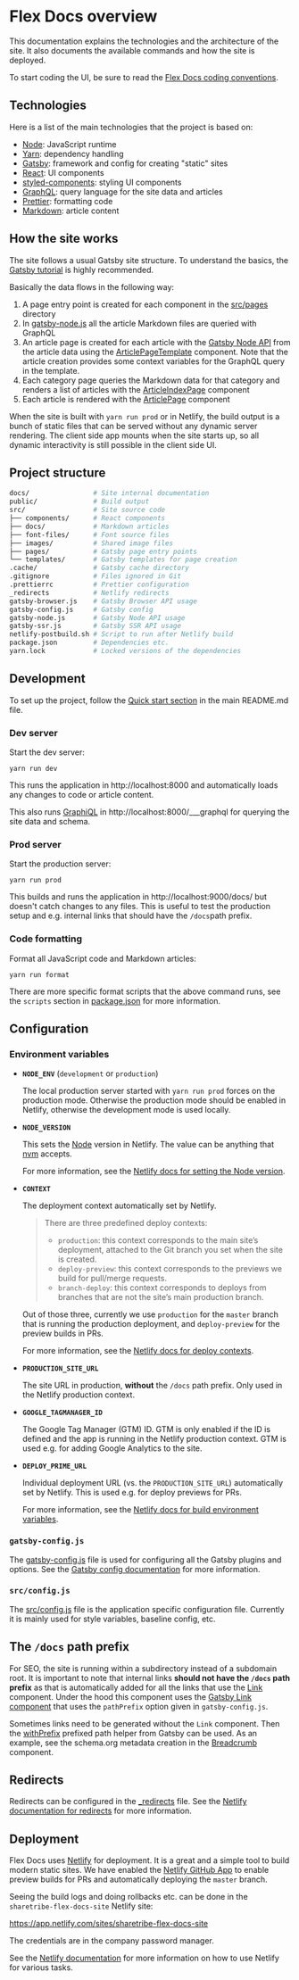 # Flex Docs overview

This documentation explains the technologies and the architecture of the
site. It also documents the available commands and how the site is
deployed.

To start coding the UI, be sure to read the
[Flex Docs coding conventions](./coding-conventions.md).

## Technologies

Here is a list of the main technologies that the project is based on:

- [Node](https://nodejs.org/): JavaScript runtime
- [Yarn](https://yarnpkg.com/): dependency handling
- [Gatsby](https://www.gatsbyjs.org/): framework and config for creating
  "static" sites
- [React](https://reactjs.org): UI components
- [styled-components](https://www.styled-components.com/): styling UI
  components
- [GraphQL](https://graphql.org/): query language for the site data and
  articles
- [Prettier](https://prettier.io/): formatting code
- [Markdown](https://en.wikipedia.org/wiki/Markdown): article content

## How the site works

The site follows a usual Gatsby site structure. To understand the
basics, the [Gatsby tutorial](https://www.gatsbyjs.org/tutorial/) is
highly recommended.

Basically the data flows in the following way:

1. A page entry point is created for each component in the
   [src/pages](../src/pages) directory
1. In [gatsby-node.js](../gatsby-node.js) all the article Markdown files
   are queried with GraphQL
1. An article page is created for each article with the
   [Gatsby Node API](https://www.gatsbyjs.org/docs/node-apis/) from the
   article data using the
   [ArticlePageTemplate](../src/templates/ArticlePageTemplate.js)
   component. Note that the article creation provides some context
   variables for the GraphQL query in the template.
1. Each category page queries the Markdown data for that category and
   renders a list of articles with the
   [ArticleIndexPage](../src/components/ArticleIndexPage/ArticleIndexPage.js)
   component
1. Each article is rendered with the
   [ArticlePage](../src/components/ArticlePage/ArticlePage.js) component

When the site is built with `yarn run prod` or in Netlify, the build
output is a bunch of static files that can be served without any dynamic
server rendering. The client side app mounts when the site starts up, so
all dynamic interactivity is still possible in the client side UI.

## Project structure

```sh
docs/                # Site internal documentation
public/              # Build output
src/                 # Site source code
├── components/      # React components
├── docs/            # Markdown articles
├── font-files/      # Font source files
├── images/          # Shared image files
├── pages/           # Gatsby page entry points
└── templates/       # Gatsby templates for page creation
.cache/              # Gatsby cache directory
.gitignore           # Files ignored in Git
.prettierrc          # Prettier configuration
_redirects           # Netlify redirects
gatsby-browser.js    # Gatsby Browser API usage
gatsby-config.js     # Gatsby config
gatsby-node.js       # Gatsby Node API usage
gatsby-ssr.js        # Gatsby SSR API usage
netlify-postbuild.sh # Script to run after Netlify build
package.json         # Dependencies etc.
yarn.lock            # Locked versions of the dependencies
```

## Development

To set up the project, follow the
[Quick start section](../README.md#quick-start) in the main README.md
file.

### Dev server

Start the dev server:

    yarn run dev

This runs the application in http://localhost:8000 and automatically
loads any changes to code or article content.

This also runs [GraphiQL](https://github.com/graphql/graphiql) in
http://localhost:8000/___graphql for querying the site data and schema.

### Prod server

Start the production server:

    yarn run prod

This builds and runs the application in http://localhost:9000/docs/ but
doesn't catch changes to any files. This is useful to test the
production setup and e.g. internal links that should have the
`/docs`path prefix.

### Code formatting

Format all JavaScript code and Markdown articles:

    yarn run format

There are more specific format scripts that the above command runs, see
the `scripts` section in [package.json](../package.json) for more
information.

## Configuration

### Environment variables

- **`NODE_ENV`** (`development` or `production`)

  The local production server started with `yarn run prod` forces on the
  production mode. Otherwise the production mode should be enabled in
  Netlify, otherwise the development mode is used locally.

- **`NODE_VERSION`**

  This sets the [Node](https://nodejs.org/) version in Netlify. The
  value can be anything that [nvm](https://github.com/creationix/nvm)
  accepts.

  For more information, see the
  [Netlify docs for setting the Node version](https://www.netlify.com/docs/continuous-deployment/#set-node-ruby-or-python-version).

- **`CONTEXT`**

  The deployment context automatically set by Netlify.

  > There are three predefined deploy contexts:
  >
  > - `production`: this context corresponds to the main site’s
  >   deployment, attached to the Git branch you set when the site is
  >   created.
  > - `deploy-preview`: this context corresponds to the previews we
  >   build for pull/merge requests.
  > - `branch-deploy`: this context corresponds to deploys from branches
  >   that are not the site’s main production branch.

  Out of those three, currently we use `production` for the `master`
  branch that is running the production deployment, and `deploy-preview`
  for the preview builds in PRs.

  For more information, see the
  [Netlify docs for deploy contexts](https://www.netlify.com/docs/continuous-deployment/#deploy-contexts).

- **`PRODUCTION_SITE_URL`**

  The site URL in production, **without** the `/docs` path prefix. Only
  used in the Netlify production context.

- **`GOOGLE_TAGMANAGER_ID`**

  The Google Tag Manager (GTM) ID. GTM is only enabled if the ID is
  defined and the app is running in the Netlify production context. GTM
  is used e.g. for adding Google Analytics to the site.

- **`DEPLOY_PRIME_URL`**

  Individual deployment URL (vs. the `PRODUCTION_SITE_URL`)
  automatically set by Netlify. This is used e.g. for deploy previews
  for PRs.

  For more information, see the
  [Netlify docs for build environment variables](https://www.netlify.com/docs/continuous-deployment/#build-environment-variables).

### `gatsby-config.js`

The [gatsby-config.js](../gatsby-config.js) file is used for configuring
all the Gatsby plugins and options. See the
[Gatsby config documentation](https://www.gatsbyjs.org/docs/gatsby-config/)
for more information.

### `src/config.js`

The [src/config.js](../src/config.js) file is the application specific
configuration file. Currently it is mainly used for style variables,
baseline config, etc.

## The `/docs` path prefix

For SEO, the site is running within a subdirectory instead of a
subdomain root. It is important to note that internal links **should not
have the `/docs` path prefix** as that is automatically added for all
the links that use the [Link](../src/components/Link.js) component.
Under the hood this component uses the
[Gatsby Link component](https://www.gatsbyjs.org/docs/gatsby-link/) that
uses the `pathPrefix` option given in `gatsby-config.js`.

Sometimes links need to be generated without the `Link` component. Then
the
[withPrefix](https://www.gatsbyjs.org/docs/gatsby-link/#prefixed-paths-helper)
prefixed path helper from Gatsby can be used. As an example, see the
schema.org metadata creation in the
[Breadcrumb](../src/components/Breadcrumb.js) component.

## Redirects

Redirects can be configured in the [\_redirects](../_redirects) file.
See the
[Netlify documentation for redirects](https://www.netlify.com/docs/redirects/)
for more information.

## Deployment

Flex Docs uses [Netlify](https://www.netlify.com/) for deployment. It is
a great and a simple tool to build modern static sites. We have enabled
the
[Netlify GitHub App](https://www.netlify.com/docs/github-permissions/)
to enable preview builds for PRs and automatically deploying the
`master` branch.

Seeing the build logs and doing rollbacks etc. can be done in the
`sharetribe-flex-docs-site` Netlify site:

https://app.netlify.com/sites/sharetribe-flex-docs-site

The credentials are in the company password manager.

See the [Netlify documentation](https://www.netlify.com/docs/) for more
information on how to use Netlify for various tasks.
